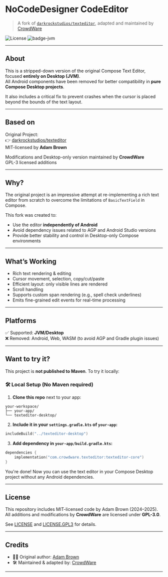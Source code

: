 # NoCodeDesigner CodeEditor

> A fork of [`darkrockstudios/texteditor`](https://github.com/darkrockstudios/texteditor), adapted and maintained by [CrowdWare](https://crowdware.info)

![License](https://img.shields.io/badge/license-MIT%20%2B%20GPL3-blue.svg)
![badge-jvm]

---

## About

This is a stripped-down version of the original Compose Text Editor, focused **entirely on Desktop (JVM)**.  
All Android components have been removed for better compatibility in **pure Compose Desktop projects**.

It also includes a critical fix to prevent crashes when the cursor is placed beyond the bounds of the text layout.

---

## Based on

Original Project:  
👉 [darkrockstudios/texteditor](https://github.com/darkrockstudios/texteditor)  
MIT-licensed by **Adam Brown**

Modifications and Desktop-only version maintained by **CrowdWare**  
GPL-3 licensed additions

---

## Why?

The original project is an impressive attempt at re-implementing a rich text editor from scratch to overcome the limitations of `BasicTextField` in Compose.

This fork was created to:

- Use the editor **independently of Android**
- Avoid dependency issues related to AGP and Android Studio versions
- Provide better stability and control in Desktop-only Compose environments

---

## What’s Working

- Rich text rendering & editing
- Cursor movement, selection, copy/cut/paste
- Efficient layout: only visible lines are rendered
- Scroll handling
- Supports custom span rendering (e.g., spell check underlines)
- Emits fine-grained edit events for real-time processing

---

## Platforms

✅ Supported: **JVM/Desktop**  
❌ Removed: Android, Web, WASM (to avoid AGP and Gradle plugin issues)

---

## Want to try it?

This project is **not published to Maven**. To try it locally:

### 🛠️ Local Setup (No Maven required)

1. **Clone this repo** next to your app:

```
your-workspace/
├── your-app/
└── texteditor-desktop/
```

2. **Include it in your `settings.gradle.kts` of `your-app`:**

```kotlin
includeBuild("../texteditor-desktop")
```

3. **Add dependency in `your-app/build.gradle.kts`:**

```kotlin
dependencies {
    implementation("com.crowdware.texteditor:texteditor-core")
}
```

You're done! Now you can use the text editor in your Compose Desktop project without any Android dependencies.

---

## License

This repository includes MIT-licensed code by Adam Brown (2024–2025).  
All additions and modifications by **CrowdWare** are licensed under **GPL-3.0**.

See [LICENSE](./LICENSE) and [LICENSE.GPL3](./LICENSE.GPL3) for details.

---

## Credits

- 🧑‍💻 Original author: [Adam Brown](https://github.com/darkrockstudios)
- 🛠️ Maintained & adapted by: [CrowdWare](https://crowdware.info)

---

[badge-jvm]: http://img.shields.io/badge/-jvm-DB413D.svg?style=flat
